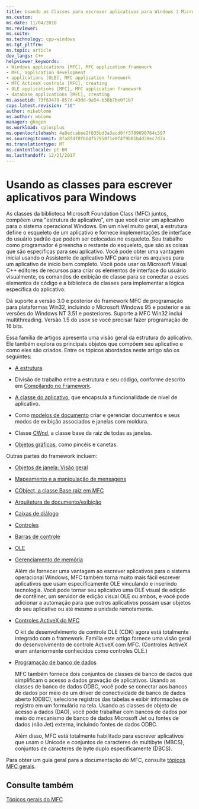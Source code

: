 ```yaml
---
title: Usando as Classes para escrever aplicativos para Windows | Microsoft Docs
ms.custom: 
ms.date: 11/04/2016
ms.reviewer: 
ms.suite: 
ms.technology: cpp-windows
ms.tgt_pltfrm: 
ms.topic: article
dev_langs: C++
helpviewer_keywords:
- Windows applications [MFC], MFC application framework
- MFC, application development
- applications [OLE], MFC application framework
- MFC ActiveX controls [MFC], creating
- OLE applications [MFC], MFC application framework
- database applications [MFC], creating
ms.assetid: 73f63470-857d-43dd-9a54-b38b7be0f1b7
caps.latest.revision: "10"
author: mikeblome
ms.author: mblome
manager: ghogen
ms.workload: cplusplus
ms.openlocfilehash: 4a8edcabee2f835bd3a3acd0ff3789690764c397
ms.sourcegitcommit: 8fa8fdf0fbb4f57950f1e8f4f9b81b4d39ec7d7a
ms.translationtype: MT
ms.contentlocale: pt-BR
ms.lasthandoff: 12/21/2017
---
```

# <a name="using-the-classes-to-write-applications-for-windows"></a>Usando as classes para escrever aplicativos para Windows
As classes da biblioteca Microsoft Foundation Class (MFC) juntos, compõem uma "estrutura de aplicativo", em que você criar um aplicativo para o sistema operacional Windows. Em um nível muito geral, a estrutura define o esqueleto de um aplicativo e fornece implementações de interface do usuário padrão que podem ser colocadas no esqueleto. Seu trabalho como programador é preencha o restante do esqueleto, que são as coisas que são específicas para seu aplicativo. Você pode obter uma vantagem inicial usando o Assistente de aplicativo MFC para criar os arquivos para um aplicativo de início bem completo. Você pode usar os Microsoft Visual C++ editores de recursos para criar os elementos de interface do usuário visualmente, os comandos de exibição de classe para se conectar a esses elementos de código e a biblioteca de classes para implementar a lógica específica do aplicativo.  
  
 Dá suporte a versão 3.0 e posterior do framework MFC de programação para plataformas Win32, incluindo o Microsoft Windows 95 e posterior e as versões do Windows NT 3.51 e posteriores. Suporte a MFC Win32 inclui multithreading. Versão 1.5 do uso*x* se você precisar fazer programação de 16 bits.  
  
 Essa família de artigos apresenta uma visão geral da estrutura do aplicativo. Ele também explora os principais objetos que compõem seu aplicativo e como eles são criados. Entre os tópicos abordados neste artigo são os seguintes:  
  
-   [A estrutura](../mfc/framework-mfc.md).  
  
-   Divisão de trabalho entre a estrutura e seu código, conforme descrito em [Compilando no Framework](../mfc/building-on-the-framework.md).  
  
-   [A classe do aplicativo](../mfc/cwinapp-the-application-class.md), que encapsula a funcionalidade de nível de aplicativo.  
  
-   Como [modelos de documento](../mfc/document-templates-and-the-document-view-creation-process.md) criar e gerenciar documentos e seus modos de exibição associados e janelas com moldura.  
  
-   Classe [CWnd](../mfc/window-objects.md), a classe base da raiz de todas as janelas.  
  
-   [Objetos gráficos](../mfc/graphic-objects.md), como pincéis e canetas.  
  
 Outras partes do framework incluem:  
  
-   [Objetos de janela: Visão geral](../mfc/window-objects.md)  
  
-   [Mapeamento e a manipulação de mensagens](../mfc/message-handling-and-mapping.md)  
  
-   [CObject, a classe Base raiz em MFC](../mfc/using-cobject.md)  
  
-   [Arquitetura de documento/exibição](../mfc/document-view-architecture.md)  
  
-   [Caixas de diálogo](../mfc/dialog-boxes.md)  
  
-   [Controles](../mfc/controls-mfc.md)  
  
-   [Barras de controle](../mfc/control-bars.md)  
  
-   [OLE](../mfc/ole-in-mfc.md)  
  
-   [Gerenciamento de memória](../mfc/memory-management.md)  
  
     Além de fornecer uma vantagem ao escrever aplicativos para o sistema operacional Windows, MFC também torna muito mais fácil escrever aplicativos que usam especificamente OLE vinculando e inserindo tecnologia. Você pode tornar seu aplicativo uma OLE visual de edição de contêiner, um servidor de edição visual OLE ou ambos, e você pode adicionar a automação para que outros aplicativos possam usar objetos do seu aplicativo ou até mesmo a unidade remotamente.  
  
-   [Controles ActiveX do MFC](../mfc/mfc-activex-controls.md)  
  
     O kit de desenvolvimento de controle OLE (CDK) agora está totalmente integrado com o framework. Família este artigo fornece uma visão geral do desenvolvimento de controle ActiveX com MFC. (Controles ActiveX eram anteriormente conhecidos como controles OLE.)  
  
-   [Programação de banco de dados](../data/data-access-programming-mfc-atl.md)  
  
     MFC também fornece dois conjuntos de classes de banco de dados que simplificam o acesso a dados gravação de aplicativos. Usando as classes de banco de dados ODBC, você pode se conectar aos bancos de dados por meio de um driver de conectividade de banco de dados aberto (ODBC), selecione registros das tabelas e exibir informações de registro em um formulário na tela. Usando as classes de objeto de acesso a dados (DAO), você pode trabalhar com bancos de dados por meio do mecanismo de banco de dados Microsoft Jet ou fontes de dados (não Jet) externa, incluindo fontes de dados ODBC.  
  
     Além disso, MFC está totalmente habilitado para escrever aplicativos que usam o Unicode e conjuntos de caracteres de multibyte (MBCS), conjuntos de caracteres de byte duplo especificamente (DBCS).  
  
 Para obter um guia geral para a documentação do MFC, consulte [tópicos MFC gerais](../mfc/general-mfc-topics.md).  
  
## <a name="see-also"></a>Consulte também  
 [Tópicos gerais do MFC](../mfc/general-mfc-topics.md)


